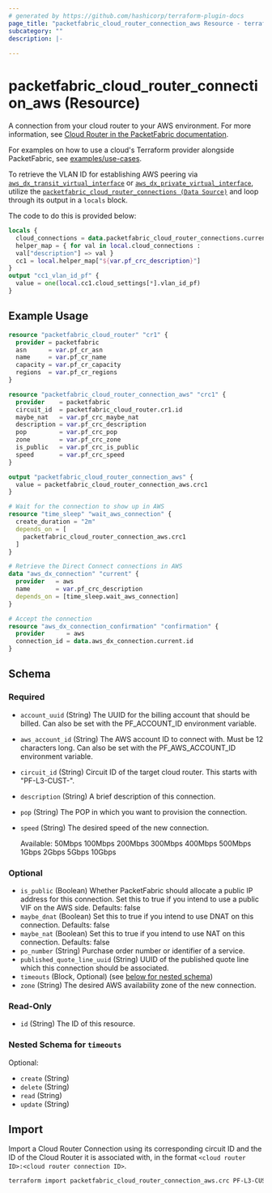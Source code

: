 ```yaml
---
# generated by https://github.com/hashicorp/terraform-plugin-docs
page_title: "packetfabric_cloud_router_connection_aws Resource - terraform-provider-packetfabric"
subcategory: ""
description: |-
  
---
```


# packetfabric_cloud_router_connection_aws (Resource)

A connection from your cloud router to your AWS environment. For more information, see [Cloud Router in the PacketFabric documentation](https://docs.packetfabric.com/cr/).

For examples on how to use a cloud's Terraform provider alongside PacketFabric, see [examples/use-cases](https://github.com/PacketFabric/terraform-provider-packetfabric/tree/main/examples/use-cases).

To retrieve the VLAN ID for establishing AWS peering via [`aws_dx_transit_virtual_interface`](https://registry.terraform.io/providers/hashicorp/aws/latest/docs/resources/dx_transit_virtual_interface) or [`aws_dx_private_virtual_interface`](https://registry.terraform.io/providers/hashicorp/aws/latest/docs/resources/dx_private_virtual_interface), utilize the [`packetfabric_cloud_router_connections (Data Source)`](https://registry.terraform.io/providers/PacketFabric/packetfabric/latest/docs/data-sources/packetfabric_cloud_router_connections) and loop through its output in a `locals` block. 

The code to do this is provided below:

```terraform
locals {
  cloud_connections = data.packetfabric_cloud_router_connections.current.cloud_connections[*]
  helper_map = { for val in local.cloud_connections :
  val["description"] => val }
  cc1 = local.helper_map["${var.pf_crc_description}"]
}
output "cc1_vlan_id_pf" {
  value = one(local.cc1.cloud_settings[*].vlan_id_pf)
}
```

## Example Usage

```terraform
resource "packetfabric_cloud_router" "cr1" {
  provider = packetfabric
  asn      = var.pf_cr_asn
  name     = var.pf_cr_name
  capacity = var.pf_cr_capacity
  regions  = var.pf_cr_regions
}

resource "packetfabric_cloud_router_connection_aws" "crc1" {
  provider    = packetfabric
  circuit_id  = packetfabric_cloud_router.cr1.id
  maybe_nat   = var.pf_crc_maybe_nat
  description = var.pf_crc_description
  pop         = var.pf_crc_pop
  zone        = var.pf_crc_zone
  is_public   = var.pf_crc_is_public
  speed       = var.pf_crc_speed
}

output "packetfabric_cloud_router_connection_aws" {
  value = packetfabric_cloud_router_connection_aws.crc1
}

# Wait for the connection to show up in AWS
resource "time_sleep" "wait_aws_connection" {
  create_duration = "2m"
  depends_on = [
    packetfabric_cloud_router_connection_aws.crc1
  ]
}

# Retrieve the Direct Connect connections in AWS
data "aws_dx_connection" "current" {
  provider   = aws
  name       = var.pf_crc_description
  depends_on = [time_sleep.wait_aws_connection]
}

# Accept the connection
resource "aws_dx_connection_confirmation" "confirmation" {
  provider      = aws
  connection_id = data.aws_dx_connection.current.id
}
```

<!-- schema generated by tfplugindocs -->
## Schema

### Required

- `account_uuid` (String) The UUID for the billing account that should be billed. Can also be set with the PF_ACCOUNT_ID environment variable.
- `aws_account_id` (String) The AWS account ID to connect with. Must be 12 characters long. Can also be set with the PF_AWS_ACCOUNT_ID environment variable.
- `circuit_id` (String) Circuit ID of the target cloud router. This starts with "PF-L3-CUST-".
- `description` (String) A brief description of this connection.
- `pop` (String) The POP in which you want to provision the connection.
- `speed` (String) The desired speed of the new connection.

	 Available: 50Mbps 100Mbps 200Mbps 300Mbps 400Mbps 500Mbps 1Gbps 2Gbps 5Gbps 10Gbps

### Optional

- `is_public` (Boolean) Whether PacketFabric should allocate a public IP address for this connection. Set this to true if you intend to use a public VIF on the AWS side. Defaults: false
- `maybe_dnat` (Boolean) Set this to true if you intend to use DNAT on this connection. Defaults: false
- `maybe_nat` (Boolean) Set this to true if you intend to use NAT on this connection. Defaults: false
- `po_number` (String) Purchase order number or identifier of a service.
- `published_quote_line_uuid` (String) UUID of the published quote line which this connection should be associated.
- `timeouts` (Block, Optional) (see [below for nested schema](#nestedblock--timeouts))
- `zone` (String) The desired AWS availability zone of the new connection.

### Read-Only

- `id` (String) The ID of this resource.

<a id="nestedblock--timeouts"></a>
### Nested Schema for `timeouts`

Optional:

- `create` (String)
- `delete` (String)
- `read` (String)
- `update` (String)




## Import

Import a Cloud Router Connection using its corresponding circuit ID and the ID of the Cloud Router it is associated with, in the format `<cloud router ID>:<cloud router connection ID>`.

```bash
terraform import packetfabric_cloud_router_connection_aws.crc PF-L3-CUST-1700239:PF-L3-CON-2980512
```